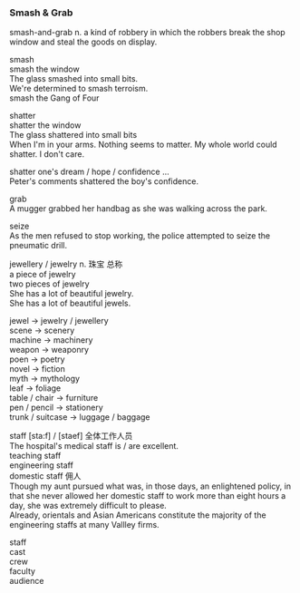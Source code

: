 ### Smash & Grab  
smash-and-grab n. a kind of robbery in which the robbers break the shop window and steal the goods on display.  
  
smash  
smash the window  
The glass smashed into small bits.  
We're determined to smash terroism.  
smash the Gang of Four  
  
shatter  
shatter the window  
The glass shattered into small bits  
When I'm in your arms. Nothing seems to matter. My whole world could shatter. I don't care.  
  
shatter one's dream / hope / confidence ...  
Peter's comments shattered the boy's confidence.  
  
grab  
A mugger grabbed her handbag as she was walking across the park.  
  
seize  
As the men refused to stop working, the police attempted to seize the pneumatic drill.  
  
jewellery / jewelry n. 珠宝 总称  
a piece of jewelry  
two pieces of jewelry  
She has a lot of beautiful jewelry.  
She has a lot of beautiful jewels.  
  
jewel -> jewelry / jewellery  
scene -> scenery  
machine -> machinery  
weapon -> weaponry  
poen -> poetry  
novel -> fiction  
myth -> mythology  
leaf -> foliage  
table / chair -> furniture  
pen / pencil -> stationery  
trunk / suitcase -> luggage / baggage  
  
staff [sta:f] / [staef] 全体工作人员  
The hospital's medical staff is / are excellent.  
teaching staff  
engineering staff  
domestic staff 佣人  
Though my aunt pursued what was, in those days, an enlightened policy, in that she never allowed her domestic staff to work more than eight hours a day, she was extremely difficult to please.  
Already, orientals and Asian Americans constitute the majority of the engineering staffs at many Vallley firms.  
  
staff  
cast  
crew  
faculty  
audience  